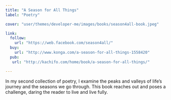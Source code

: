 ```yaml
---
title: "A Season for All Things"
label: "Poetry"

cover: "user/themes/developer-me/images/books/season4all-book.jpeg"

link:
  follow: 
    url: "https://web.facebook.com/season4all/"
  buy:
    url: "http://www.konga.com/a-season-for-all-things-1558420"
  pub:
   url: "http://kachifo.com/home/book/a-season-for-all-things/"

---
```

In my second collection of poetry, I examine the peaks and valleys of life’s journey
and the seasons we go through. This book reaches out and poses a challenge, daring
the reader to live and live fully.

